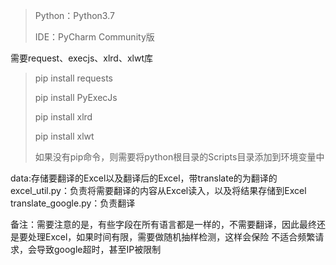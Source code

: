 >Python：Python3.7
>
>IDE：PyCharm Community版
>
需要request、execjs、xlrd、xlwt库
 
>pip install requests
>
>pip install PyExecJs
>
>pip install xlrd
>
>pip install xlwt
>
>如果没有pip命令，则需要将python根目录的Scripts目录添加到环境变量中

data:存储要翻译的Excel以及翻译后的Excel，带translate的为翻译的
excel_util.py：负责将需要翻译的内容从Excel读入，以及将结果存储到Excel
translate_google.py：负责翻译

备注：需要注意的是，有些字段在所有语言都是一样的，不需要翻译，因此最终还是要处理Excel，如果时间有限，需要做随机抽样检测，这样会保险
不适合频繁请求，会导致google超时，甚至IP被限制
